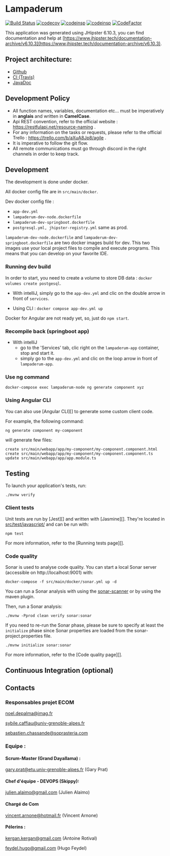 # Lampaderum

[![Build Status](https://travis-ci.com/A-Julien/lampadaire-project.svg?branch=master)](https://travis-ci.com/A-Julien/lampadaire-project)
[![codecov](https://codecov.io/gh/A-Julien/lampadaire-project/branch/master/graph/badge.svg?token=XBa0XJZpdA)](https://codecov.io/gh/A-Julien/lampadaire-project)
[![codeinsp](https://www.code-inspector.com/project/13966/score/svg)](https://frontend.code-inspector.com/public/project/13966/lampadaire-project/dashboard)
[![codeinsp](https://www.code-inspector.com/project/13966/status/svg)](https://frontend.code-inspector.com/public/project/13966/lampadaire-project/dashboard)
[![CodeFactor](https://www.codefactor.io/repository/github/a-julien/lampadaire-project/badge)](https://www.codefactor.io/repository/github/a-julien/lampadaire-project)

This application was generated using JHipster 6.10.3, you can find documentation and help at [https://www.jhipster.tech/documentation-archive/v6.10.3](https://www.jhipster.tech/documentation-archive/v6.10.3).

## Project architecture:

- [Github](https://github.com/A-Julien/lampadaire-project)
- [CI (Travis)](https://travis-ci.com/A-Julien/lampadaire-project)
- [JavaDoc](https://a-julien.github.io/lampadaire-project/apidocs/index.html)

## Development Policy

- All function names, variables, documentation etc... must be imperatively in **anglais** and written in **CamelCase**.
- Api REST convention, refer to the official website : https://restfulapi.net/resource-naming .
- For any information on the tasks or requests, please refer to the official Trello : https://trello.com/b/aXuA8Jp8/agile .
- It is imperative to follow the git flow.
- All remote communications must go through discord in the right channels in order to keep track.

## Development

The development is done under docker.

All docker config file are in `src/main/docker`.

Dev docker config file :

- `app-dev.yml`
- `lampaderum-dev-node.dockerfile`
- `lampaderum-dev-springboot.dockerfile`
- `postgresql.yml, jhipster-registry.yml` same as prod.

`lampaderum-dev-node.dockerfile` and `lampaderum-dev-springboot.dockerfile` are two docker images build
for dev. This two images use your local project files to compile and execute programs. This means that you can develop
on your favorite IDE.

### Running dev build

In order to start, you need to create a volume to store DB data : `docker volumes create postgesql`.

- With intelliJ, simply go to the `app-dev.yml` and clic on the double arrow in front of `services`.

- Using CLI : `docker compose app-dev.yml up`

Docker for Angular are not ready yet, so, just do `npm start`.

### Recompile back (springboot app)

- With intelliJ
  - go to the 'Services' tab, clic right on the `lampaderum-app` container, stop and start it.
  - simply go to the `app-dev.yml` and clic on the loop arrow in front of `lampaderum-app`.

### Use ng command

`docker-compose exec lampaderum-node ng generate component xyz`

### Using Angular CLI

You can also use [Angular CLI][] to generate some custom client code.

For example, the following command:

```
ng generate component my-component
```

will generate few files:

```
create src/main/webapp/app/my-component/my-component.component.html
create src/main/webapp/app/my-component/my-component.component.ts
update src/main/webapp/app/app.module.ts
```

## Testing

To launch your application's tests, run:

```
./mvnw verify
```

### Client tests

Unit tests are run by [Jest][] and written with [Jasmine][]. They're located in [src/test/javascript/](src/test/javascript/) and can be run with:

```
npm test
```

For more information, refer to the [Running tests page][].

### Code quality

Sonar is used to analyse code quality. You can start a local Sonar server (accessible on http://localhost:9001) with:

```
docker-compose -f src/main/docker/sonar.yml up -d
```

You can run a Sonar analysis with using the [sonar-scanner](https://docs.sonarqube.org/display/SCAN/Analyzing+with+SonarQube+Scanner) or by using the maven plugin.

Then, run a Sonar analysis:

```
./mvnw -Pprod clean verify sonar:sonar
```

If you need to re-run the Sonar phase, please be sure to specify at least the `initialize` phase since Sonar properties are loaded from the sonar-project.properties file.

```
./mvnw initialize sonar:sonar
```

For more information, refer to the [Code quality page][].

## Continuous Integration (optional)

## Contacts

### Responsables projet ECOM

noel.depalma@imag.fr

sybile.caffiau@univ-grenoble-alpes.fr

sebastien.chassande@soprasteria.com

### Equipe :

#### Scrum-Master (Grand Dayallama) :

gary.prat@etu.univ-grenoble-alpes.fr (Gary Prat)

#### Chef d'équipe - DEVOPS (Skippy):

julien.alaimo@gmail.com (Julien Alaimo)

#### Chargé de Com

vincent.arnone@hotmail.fr (Vincent Arnone)

#### Pélerins :

kergan.kergan@gmail.com (Antoine Rotival)

feydel.hugo@gmail.com (Hugo Feydel)
